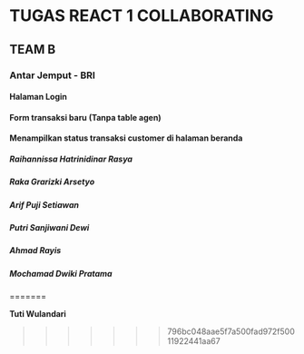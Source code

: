 # TUGAS REACT 1 COLLABORATING
## TEAM B 
### Antar Jemput - BRI
#### Halaman Login 
#### Form transaksi baru (Tanpa table agen) 
#### Menampilkan status transaksi customer di halaman beranda
##### Raihannissa Hatrinidinar Rasya
##### Raka Grarizki Arsetyo
##### Arif Puji Setiawan
##### Putri Sanjiwani Dewi
##### Ahmad Rayis
##### Mochamad Dwiki Pratama
=======

**Tuti Wulandari**
>>>>>>> 796bc048aae5f7a500fad972f50011922441aa67
